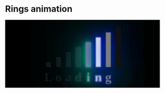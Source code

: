 # Rings animation
![Image alt](https://github.com/vladsosnov/css-tricks/blob/master/Animations/Simple%20preloader/demo.jpg)